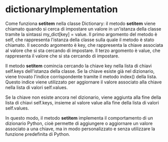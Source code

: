 # dictionaryImplementation

Come funziona  __setitem__ nella classe Dictionary:
il metodo __setitem__ viene chiamato quando si cerca di impostare un valore in un'istanza della classe tramite la sintassi my_dict[key] = value. Il primo argomento del metodo è self, che rappresenta l'istanza della classe sulla quale il metodo è stato chiamato. Il secondo argomento è key, che rappresenta la chiave associata al valore che si sta cercando di impostare. Il terzo argomento è value, che rappresenta il valore che si sta cercando di impostare.

Il metodo __setitem__ comincia cercando la chiave key nella lista di chiavi self.keys dell'istanza della classe. Se la chiave esiste già nel dizionario, viene trovato l'indice corrispondente tramite il metodo index() della lista. Questo indice viene utilizzato per aggiornare il valore associato alla chiave nella lista di valori self.values.

Se la chiave non esiste ancora nel dizionario, viene aggiunta alla fine della lista di chiavi self.keys, insieme al valore value alla fine della lista di valori self.values.

In questo modo, il metodo __setitem__ implementa il comportamento di un dizionario Python, cioè permette di aggiungere o aggiornare un valore associato a una chiave, ma in modo personalizzato e senza utilizzare la funzione predefinita di Python.
